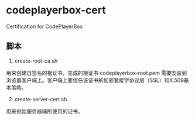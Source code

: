 # codeplayerbox-cert
Certification for CodePlayerBox

## 脚本
1. create-root-ca.sh

用来创建自签名的根证书，生成的根证书 codeplayerbox-root.pem 需要安装到浏览器客户端上。客户端上要信任该证书的加密套接字协议层（SSL）和X.509基本策略。

2. create-server-cert.sh

用来创始服务器端所使用的证书。
